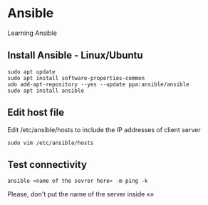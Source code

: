 # Ansible
Learning Ansible
## Install Ansible - Linux/Ubuntu
```
sudo apt update
sudo apt install software-properties-common
udo add-apt-repository --yes --update ppa:ansible/ansible
sudo apt install ansible
```
## Edit host file
Edit /etc/ansible/hosts to include the IP addresses of client server <br>
```
sudo vim /etc/ansible/hosts
```
## Test connectivity
```
ansible «name of the sevrer here» -m ping -k
```
Please, don't put the  name of the server inside «»

